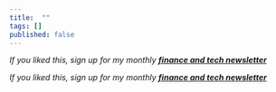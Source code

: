 ```yaml
---
title:  ""  
tags: []
published: false
---
```


*If you liked this, sign up for my monthly* ***[finance and tech newsletter](https://avoidboringpeople.substack.com/ "ABP")***

*If you liked this, sign up for my monthly* ***[finance and tech newsletter](https://avoidboringpeople.substack.com/ "ABP")***
